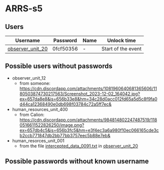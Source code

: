 # ARRS-s5

## Users
| Username | Password | Name | Unlock time |
|----------|----------|------|-------------|
| [observer_unit_20](./Users/observer_unit_20.md) | 0fcf50356 | - | Start of the event |


## Possible users without passwords
- observer_unit_12
    - from someone: https://cdn.discordapp.com/attachments/1081960640681365606/1180503874730217563/Screenshot_2023-12-02_164042.jpg?ex=657da8e8&is=656b33e8&hm=34c28d0acc012fd65a5d5c8f9fa0d44ca12368490e0db698f03784c72a5ff7ec&
- human_resources_unit_400
    - from Calion: https://cdn.discordapp.com/attachments/984814802247487519/1180516611522826250/image.png?ex=657db4c5&is=656b3fc5&hm=e3f4ec3a6a980f10ec066165cde3cb2ccb771847db2bb77bb3757eec5b88e7eb&
- human_resorces_unit_001
    - from the file [intercepted_data_0091.txt](https://github.com/3ncy/ARRS-s5/blob/main/Users/observer_unit_20.md#file-intercepted_data_0091txt) in [observer_unit_20](https://github.com/3ncy/ARRS-s5/blob/main/Users/observer_unit_20.md)
  
## Possible passwords without known username
